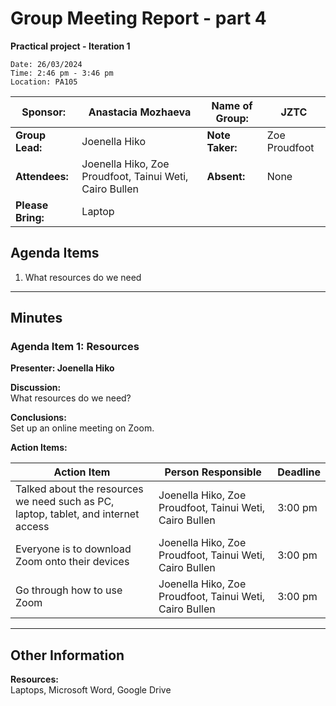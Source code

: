 # Group Meeting Report - part 4
**Practical project - Iteration 1**
~~~
Date: 26/03/2024
Time: 2:46 pm - 3:46 pm  
Location: PA105  
~~~
| **Sponsor:** | Anastacia Mozhaeva | **Name of Group:** | JZTC |
|--------------|--------------------|--------------------|------|
| **Group Lead:** | Joenella Hiko | **Note Taker:** | Zoe Proudfoot |
| **Attendees:** | Joenella Hiko, Zoe Proudfoot, Tainui Weti, Cairo Bullen | **Absent:** | None |
| **Please Bring:** | Laptop | | |

## Agenda Items
1. What resources do we need

---

## Minutes

### Agenda Item 1: Resources
**Presenter: Joenella Hiko**

**Discussion:**  
What resources do we need?

**Conclusions:**  
Set up an online meeting on Zoom.

**Action Items:**

| **Action Item** | **Person Responsible** | **Deadline** |
|-----------------|------------------------|--------------|
| Talked about the resources we need such as PC, laptop, tablet, and internet access | Joenella Hiko, Zoe Proudfoot, Tainui Weti, Cairo Bullen | 3:00 pm |
| Everyone is to download Zoom onto their devices | Joenella Hiko, Zoe Proudfoot, Tainui Weti, Cairo Bullen | 3:00 pm |
| Go through how to use Zoom | Joenella Hiko, Zoe Proudfoot, Tainui Weti, Cairo Bullen | 3:00 pm |

---

## Other Information
**Resources:**  
Laptops, Microsoft Word, Google Drive
